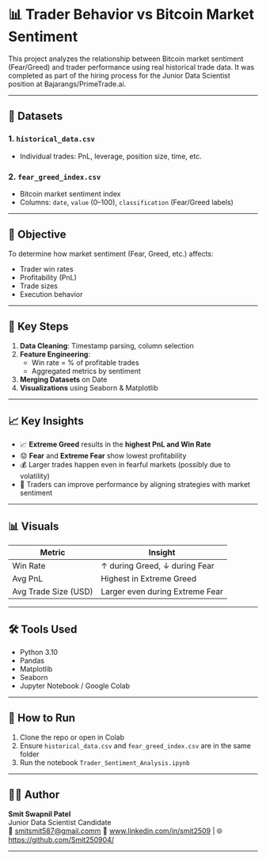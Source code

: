 # 📊 Trader Behavior vs Bitcoin Market Sentiment

This project analyzes the relationship between Bitcoin market sentiment (Fear/Greed) and trader performance using real historical trade data. It was completed as part of the hiring process for the Junior Data Scientist position at Bajarangs/PrimeTrade.ai.

---

## 📁 Datasets

### 1. `historical_data.csv`
- Individual trades: PnL, leverage, position size, time, etc.

### 2. `fear_greed_index.csv`
- Bitcoin market sentiment index
- Columns: `date`, `value` (0–100), `classification` (Fear/Greed labels)

---

## 🎯 Objective

To determine how market sentiment (Fear, Greed, etc.) affects:
- Trader win rates
- Profitability (PnL)
- Trade sizes
- Execution behavior

---

## 🧠 Key Steps

1. **Data Cleaning**: Timestamp parsing, column selection
2. **Feature Engineering**:
   - Win rate = % of profitable trades
   - Aggregated metrics by sentiment
3. **Merging Datasets** on Date
4. **Visualizations** using Seaborn & Matplotlib

---

## 📈 Key Insights

- 📈 **Extreme Greed** results in the **highest PnL and Win Rate**
- 😟 **Fear** and **Extreme Fear** show lowest profitability
- 💰 Larger trades happen even in fearful markets (possibly due to volatility)
- 🧠 Traders can improve performance by aligning strategies with market sentiment

---

## 📊 Visuals

| Metric               | Insight                                      |
|----------------------|----------------------------------------------|
| Win Rate             | ↑ during Greed, ↓ during Fear               |
| Avg PnL              | Highest in Extreme Greed                    |
| Avg Trade Size (USD) | Larger even during Extreme Fear             |

---

## 🛠 Tools Used

- Python 3.10
- Pandas
- Matplotlib
- Seaborn
- Jupyter Notebook / Google Colab

---

## 🔗 How to Run

1. Clone the repo or open in Colab
2. Ensure `historical_data.csv` and `fear_greed_index.csv` are in the same folder
3. Run the notebook `Trader_Sentiment_Analysis.ipynb`

---

## 👨‍💻 Author

**Smit Swapnil Patel**  
Junior Data Scientist Candidate  
📧 smitsmit587@gmail.comm 
🔗 www.linkedin.com/in/smit2509 | 🌐 https://github.com/Smit250904/

---


